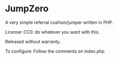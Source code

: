 # JumpZero
A very simple referral cushion/jumper written in PHP.

License: CC0: do whatever you want with this.

Released without warranty.

To configure: Follow the comments on index.php
